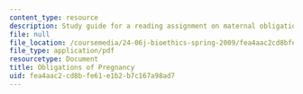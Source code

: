 ```yaml
---
content_type: resource
description: Study guide for a reading assignment on maternal obligations.
file: null
file_location: /coursemedia/24-06j-bioethics-spring-2009/fea4aac2cd8bfe61e1b2b7c167a98ad7_MIT24_06Js09_study11.pdf
file_type: application/pdf
resourcetype: Document
title: Obligations of Pregnancy
uid: fea4aac2-cd8b-fe61-e1b2-b7c167a98ad7
---
```

